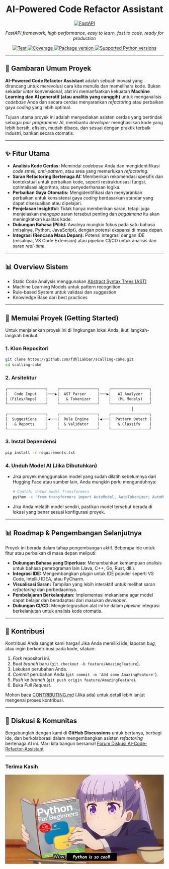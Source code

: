 <h1 style="text-align: center;">AI-Powered Code Refactor Assistant</h1>

<p align="center">
  <a href="https://fastapi.tiangolo.com"><img src="https://fastapi.tiangolo.com/img/logo-margin/logo-teal.png" alt="FastAPI"></a>
</p>
<p align="center">
    <em>FastAPI framework, high performance, easy to learn, fast to code, ready for production</em>
</p>
<p align="center">
<a href="https://github.com/fastapi/fastapi/actions?query=workflow%3ATest+event%3Apush+branch%3Amaster" target="_blank">
    <img src="https://github.com/fastapi/fastapi/actions/workflows/test.yml/badge.svg?event=push&branch=master" alt="Test">
</a>
<a href="https://coverage-badge.samuelcolvin.workers.dev/redirect/fastapi/fastapi" target="_blank">
    <img src="https://coverage-badge.samuelcolvin.workers.dev/fastapi/fastapi.svg" alt="Coverage">
</a>
<a href="https://pypi.org/project/fastapi" target="_blank">
    <img src="https://img.shields.io/pypi/v/fastapi?color=%2334D058&label=pypi%20package" alt="Package version">
</a>
<a href="https://pypi.org/project/fastapi" target="_blank">
    <img src="https://img.shields.io/pypi/pyversions/fastapi.svg?color=%2334D058" alt="Supported Python versions">
</a>
</p>


-----

## 🚀 Gambaran Umum Proyek

**AI-Powered Code Refactor Assistant** adalah sebuah inovasi yang dirancang untuk merevolusi cara kita menulis dan memelihara kode. Bukan sekadar *linter* konvensional, alat ini memanfaatkan kekuatan **Machine Learning dan AI generatif (atau analitis yang canggih)** untuk menganalisis *codebase* Anda dan secara cerdas menyarankan *refactoring* atau perbaikan gaya *coding* yang lebih optimal.

Tujuan utama proyek ini adalah menyediakan asisten cerdas yang bertindak sebagai *pair programmer* AI, membantu *developer* menghasilkan kode yang lebih bersih, efisien, mudah dibaca, dan sesuai dengan praktik terbaik industri, bahkan secara otomatis.

-----

## ✨ Fitur Utama

  * **Analisis Kode Cerdas:** Memindai *codebase* Anda dan mengidentifikasi *code smell*, *anti-pattern*, atau area yang memerlukan *refactoring*.
  * **Saran Refactoring Bertenaga AI:** Memberikan rekomendasi spesifik dan kontekstual untuk perbaikan kode, seperti restrukturisasi fungsi, optimalisasi algoritma, atau penyederhanaan logika.
  * **Perbaikan Gaya Otomatis:** Mengidentifikasi dan menyarankan perbaikan untuk konsistensi gaya *coding* berdasarkan standar yang dapat disesuaikan atau dipelajari.
  * **Penjelasan Insightful:** Tidak hanya memberikan saran, tetapi juga menjelaskan *mengapa* saran tersebut penting dan *bagaimana* itu akan meningkatkan kualitas kode.
  * **Dukungan Bahasa (Pilih):** Awalnya mungkin fokus pada satu bahasa (misalnya, Python, JavaScript), dengan potensi ekspansi di masa depan.
  * **Integrasi (Rencana Masa Depan):** Potensi integrasi dengan IDE (misalnya, VS Code Extension) atau *pipeline* CI/CD untuk analisis dan saran *real-time*.

-----

## 📊 Overview Sistem
- Static Code Analysis menggunakan <a href="https://en.wikipedia.org/wiki/Abstract_syntax_tree">Abstract Syntax Trees (AST)</a>
- Machine Learning Models untuk pattern recognition
- Rule-based System untuk validasi dan suggestion
- Knowledge Base dari best practices

-----

## 🚀 Memulai Proyek (Getting Started)

Untuk menjalankan proyek ini di lingkungan lokal Anda, ikuti langkah-langkah berikut:

### 1\. **Klon Repositori**

```bash
git clone https://github.com/fdhliakbar/scalling-cake.git
cd scalling-cake
```

### 2\. Arsitektur

```
┌─────────────────┐    ┌─────────────────┐    ┌─────────────────┐
│   Code Input    │───▶│  AST Parser     │───▶│   AI Analyzer   │
│ (Files/Repo)    │    │   & Tokenizer   │    │   (ML Models)   │
└─────────────────┘    └─────────────────┘    └─────────────────┘
                                                        │
┌─────────────────┐    ┌─────────────────┐    ┌─────────────────┐
│  Suggestions    │◀───│  Rule Engine    │◀───│  Pattern Detect │
│   & Reports     │    │  & Validator    │    │   & Classify    │
└─────────────────┘    └─────────────────┘    └─────────────────┘
```

### 3\. **Instal Dependensi**

```bash
pip install -r requirements.txt
```

### 4\. **Unduh Model AI (Jika Dibutuhkan)**

  * Jika proyek menggunakan model yang sudah dilatih sebelumnya dari Hugging Face atau sumber lain, Anda mungkin perlu mengunduhnya:
    ```bash
    # Contoh: Untuk model Transformers
    python -c "from transformers import AutoModel, AutoTokenizer; AutoModel.from_pretrained('MODEL_NAME'); AutoTokenizer.from_pretrained('MODEL_NAME')"
    ```
  * Jika Anda melatih model sendiri, pastikan model tersebut berada di lokasi yang benar sesuai konfigurasi proyek.


-----

## 📊 Roadmap & Pengembangan Selanjutnya

Proyek ini berada dalam tahap pengembangan aktif. Beberapa ide untuk fitur atau perbaikan di masa depan meliputi:

  * **Dukungan Bahasa yang Diperluas:** Menambahkan kemampuan analisis untuk bahasa pemrograman lain (Java, C++, Go, Rust, dll.).
  * **Integrasi IDE:** Mengembangkan *plugin* untuk IDE populer seperti VS Code, IntelliJ IDEA, atau PyCharm.
  * **Visualisasi Saran:** Tampilan yang lebih interaktif untuk melihat saran *refactoring* dan perbedaannya.
  * **Pembelajaran Berkelanjutan:** Implementasi mekanisme agar model dapat belajar dan beradaptasi dari masukan *developer*.
  * **Dukungan CI/CD:** Mengintegrasikan alat ini ke dalam *pipeline* integrasi berkelanjutan untuk analisis kode otomatis.

-----

## 🤝 Kontribusi

Kontribusi Anda sangat kami hargai\! Jika Anda memiliki ide, laporan *bug*, atau ingin berkontribusi pada kode, silakan:

1.  *Fork* repositori ini.
2.  Buat *branch* baru (`git checkout -b feature/AmazingFeature`).
3.  Lakukan perubahan Anda.
4.  *Commit* perubahan Anda (`git commit -m 'Add some AmazingFeature'`).
5.  *Push* ke *branch* (`git push origin feature/AmazingFeature`).
6.  Buka *Pull Request*.

Mohon baca [CONTRIBUTING.md](https://www.google.com/search?q=CONTRIBUTING.md) (Jika ada) untuk detail lebih lanjut mengenai proses kontribusi.

-----

## 💬 Diskusi & Komunitas

Bergabunglah dengan kami di **GitHub Discussions** untuk bertanya, berbagi ide, dan berkolaborasi dalam mengembangkan asisten *refactoring* bertenaga AI ini. Mari kita bangun bersama\! [Forum Diskusi AI-Code-Refactor-Assistant](https://www.google.com/search?q=https://github.com/USERNAME_ANDA/AI-Code-Refactor-Assistant/discussions)

-----

### Terima Kasih

<p align="center">
<img src="/frontend/public/images/python cool.jpeg" alt="Python Cool"/>
</p>